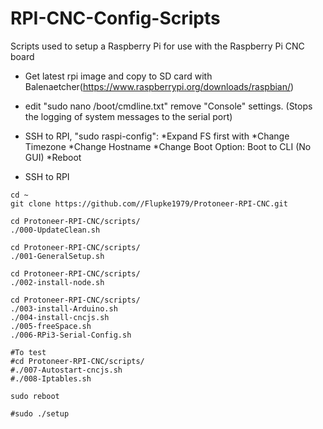 # RPI-CNC-Config-Scripts
Scripts used to setup a Raspberry Pi for use with the Raspberry Pi CNC board

* Get latest rpi image and copy to SD card with Balenaetcher(https://www.raspberrypi.org/downloads/raspbian/)

* edit "sudo nano /boot/cmdline.txt" remove "Console" settings. (Stops the logging of system messages to the serial port)

* SSH to  RPI,  "sudo raspi-config":
	*Expand FS first with
	*Change Timezone
	*Change Hostname
	*Change Boot Option: Boot to CLI (No GUI)
	*Reboot

* SSH to  RPI

```
cd ~
git clone https://github.com//Flupke1979/Protoneer-RPI-CNC.git

cd Protoneer-RPI-CNC/scripts/
./000-UpdateClean.sh

cd Protoneer-RPI-CNC/scripts/
./001-GeneralSetup.sh

cd Protoneer-RPI-CNC/scripts/
./002-install-node.sh

cd Protoneer-RPI-CNC/scripts/
./003-install-Arduino.sh
./004-install-cncjs.sh
./005-freeSpace.sh
./006-RPi3-Serial-Config.sh

#To test
#cd Protoneer-RPI-CNC/scripts/
#./007-Autostart-cncjs.sh
#./008-Iptables.sh

sudo reboot

#sudo ./setup
```
